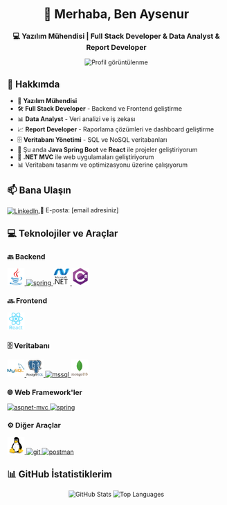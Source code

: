 <h1 align="center">👋 Merhaba, Ben Aysenur</h1>
<h3 align="center">💻 Yazılım Mühendisi | Full Stack Developer & Data Analyst & Report Developer</h3>

<p align="center">
  <img src="https://komarev.com/ghpvc/?username=aysenurusername&label=Profil+Görüntülenme&color=0e75b6&style=flat" alt="Profil görüntülenme" />
</p>

## 🚀 Hakkımda

- 💼 **Yazılım Mühendisi**
- 🛠️ **Full Stack Developer** - Backend ve Frontend geliştirme
- 📊 **Data Analyst** - Veri analizi ve iş zekası
- 📈 **Report Developer** - Raporlama çözümleri ve dashboard geliştirme
- 🗄️ **Veritabanı Yönetimi** - SQL ve NoSQL veritabanları
- 🌱 Şu anda **Java Spring Boot** ve **React** ile projeler geliştiriyorum
- 🔭 **.NET MVC** ile web uygulamaları geliştiriyorum
- 📊 Veritabanı tasarımı ve optimizasyonu üzerine çalışıyorum

## 📫 Bana Ulaşın

<p align="left">
  <a href="https://www.linkedin.com/in/aysenurozturkk/" target="blank">
    <img align="center" src="https://raw.githubusercontent.com/rahuldkjain/github-profile-readme-generator/master/src/images/icons/Social/linked-in-alt.svg" alt="LinkedIn" height="30" width="40" />
  </a>
  📧 E-posta: [email adresiniz]
</p>

## 💻 Teknolojiler ve Araçlar

### 🔙 Backend
<p align="left">
  <a href="https://www.java.com" target="_blank" rel="noreferrer">
    <img src="https://raw.githubusercontent.com/devicons/devicon/master/icons/java/java-original.svg" alt="java" width="40" height="40"/>
  </a>
  <a href="https://spring.io/" target="_blank" rel="noreferrer">
    <img src="https://www.vectorlogo.zone/logos/springio/springio-icon.svg" alt="spring" width="40" height="40"/>
  </a>
  <a href="https://dotnet.microsoft.com/" target="_blank" rel="noreferrer">
    <img src="https://raw.githubusercontent.com/devicons/devicon/master/icons/dot-net/dot-net-original-wordmark.svg" alt="dotnet" width="40" height="40"/>
  </a>
  <a href="https://www.w3schools.com/cs/" target="_blank" rel="noreferrer">
    <img src="https://raw.githubusercontent.com/devicons/devicon/master/icons/csharp/csharp-original.svg" alt="csharp" width="40" height="40"/>
  </a>
</p>

### 🔜 Frontend
<p align="left">
  <a href="https://reactjs.org/" target="_blank" rel="noreferrer">
    <img src="https://raw.githubusercontent.com/devicons/devicon/master/icons/react/react-original-wordmark.svg" alt="react" width="40" height="40"/>
  </a>
</p>

### 🗄️ Veritabanı
<p align="left">
  <a href="https://www.mysql.com/" target="_blank" rel="noreferrer">
    <img src="https://raw.githubusercontent.com/devicons/devicon/master/icons/mysql/mysql-original-wordmark.svg" alt="mysql" width="40" height="40"/>
  </a>
  <a href="https://www.postgresql.org" target="_blank" rel="noreferrer">
    <img src="https://raw.githubusercontent.com/devicons/devicon/master/icons/postgresql/postgresql-original-wordmark.svg" alt="postgresql" width="40" height="40"/>
  </a>
  <a href="https://www.microsoft.com/en-us/sql-server" target="_blank" rel="noreferrer">
    <img src="https://www.svgrepo.com/show/303229/microsoft-sql-server-logo.svg" alt="mssql" width="40" height="40"/>
  </a>
  <a href="https://www.mongodb.com/" target="_blank" rel="noreferrer">
    <img src="https://raw.githubusercontent.com/devicons/devicon/master/icons/mongodb/mongodb-original-wordmark.svg" alt="mongodb" width="40" height="40"/>
  </a>
</p>

### 🌐 Web Framework'ler
<p align="left">
  <a href="https://dotnet.microsoft.com/apps/aspnet/mvc" target="_blank" rel="noreferrer">
    <img src="https://cdn.worldvectorlogo.com/logos/dot-net-core-7.svg" alt="aspnet-mvc" width="40" height="40"/>
  </a>
  <a href="https://spring.io/" target="_blank" rel="noreferrer">
    <img src="https://www.vectorlogo.zone/logos/springio/springio-icon.svg" alt="spring" width="40" height="40"/>
  </a>
</p>

### ⚙️ Diğer Araçlar
<p align="left">
  <a href="https://www.linux.org/" target="_blank" rel="noreferrer">
    <img src="https://raw.githubusercontent.com/devicons/devicon/master/icons/linux/linux-original.svg" alt="linux" width="40" height="40"/>
  </a>
  <a href="https://git-scm.com/" target="_blank" rel="noreferrer">
    <img src="https://www.vectorlogo.zone/logos/git-scm/git-scm-icon.svg" alt="git" width="40" height="40"/>
  </a>
  <a href="https://postman.com" target="_blank" rel="noreferrer">
    <img src="https://www.vectorlogo.zone/logos/getpostman/getpostman-icon.svg" alt="postman" width="40" height="40"/>
  </a>
</p>

## 📊 GitHub İstatistiklerim

<p align="center">
  <img src="https://github-readme-stats.vercel.app/api?username=aysenurusername&show_icons=true&theme=radical" alt="GitHub Stats" />
  <img src="https://github-readme-stats.vercel.app/api/top-langs/?username=aysenurusername&layout=compact&theme=radical" alt="Top Languages" />
</p>
